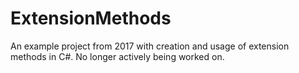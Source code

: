 # ExtensionMethods
An example project from 2017 with creation and usage of extension methods in C#. No longer actively being worked on.
